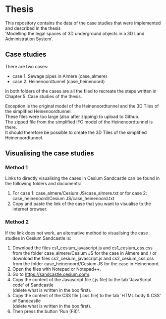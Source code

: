 # Thesis

This repository contains the data of the case studies that were implemented and described in the thesis <br>
'Modelling the legal spaces of 3D underground objects in a 3D Land Administration System'.

## Case studies

There are two cases: <br> 
- case 1. Sewage pipes in Almere (case_almere) <br>
- case 2. Heinenoordtunnel (case_heinenoord) <br> 

In both folders of the cases are all the filed to recreate the steps written in Chapter 5. Case studies of the thesis.

Exception is the original model of the Heinenoordtunnel and the 3D Tiles of the simplified Heinenoordtunnel. <br>
These files were too large (also after zipping) to upload to Github. <br>
The zipped file from the simplified IFC model of the Heinenoordtunnel is there. <br>
It should therefore be possible to create the 3D Tiles of the simplified Heinenoordtunnel. <br>

## Visualising the case studies


### Method 1

Links to directly visualising the cases in Cesium Sandcastle can be found in the following folders and documents: <br>

1. For case 1: case_almere/Cesium JS/case_almere.txt or
   for case 2: case_heinenoord/Cesium JS/case_heinenoord.txt <br>
2. Copy and paste the link of the case that you want to visualise to the internet browser. <br>

### Method 2

If the link does not work, an alternative method to visualising the case studies in Cesium Sandcastle is: <br>

1. Download the files cs1_cesium_javascript.js and cs1_cesium_css.css from the folder case_almere/Cesium JS for the case in Almere and / or 
download the files cs2_cesium_javascript.js and cs2_cesium_css.css from the folder case_heinenoord/Cesium JS for the case in Heinenoord. <br>
2. Open the files with Notepad or Notepad++. <br>
3. Go to https://sandcastle.cesium.com/. <br>
4. Copy the content of the Javascript file (.js file) to the tab 'JavaScript code' of Sandcastle <br> (delete what is written in the box first). 
5. Copy the content of the CSS file (.css file) to the tab 'HTML body & CSS' of Sandcastle <br> (delete what is written in the box first). 
6. Then press the button 'Run (F8)'. <br>

